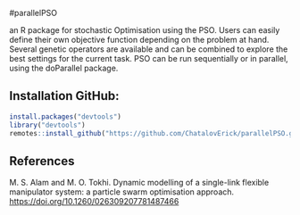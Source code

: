 #parallelPSO

an R package for stochastic Optimisation  using the PSO. Users can easily define their own objective function depending on the problem at hand. Several genetic operators are available and can be combined to explore the best settings for the current task. PSO can be run sequentially or in parallel, using the doParallel package. 

## Installation GitHub:

```r
install.packages("devtools")
library("devtools")
remotes::install_github("https://github.com/ChatalovErick/parallelPSO.git")
```
## References

M. S. Alam and M. O. Tokhi. Dynamic modelling of a single-link flexible
manipulator system: a particle swarm optimisation approach.
https://doi.org/10.1260/026309207781487466


